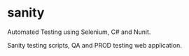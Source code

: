 sanity
======
Automated Testing using Selenium, C# and Nunit.

Sanity testing scripts, QA and PROD testing web application.   
